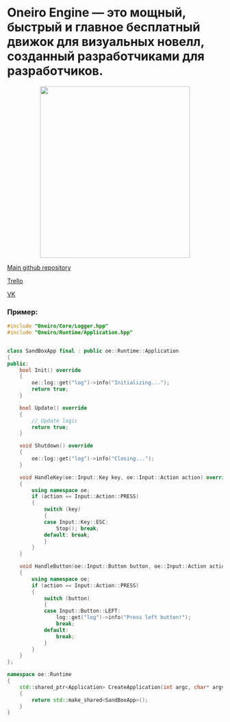 # Oneiro Engine — это мощный, быстрый и главное бесплатный движок для визуальных новелл, созданный разработчиками для разработчиков.
<p align="center">
  <img src="https://user-images.githubusercontent.com/74720936/164480358-22f89315-fe38-46ba-a808-ddbcd1f8565c.png" width="350" height="400">
</p>

[Main github repository](https://github.com/OneiroGames/Oneiro)

[Trello](https://trello.com/b/jfd8Urru/oneiro-engine)

[VK](https://vk.com/oneiroengine)

### Пример:
```cpp
#include "Oneiro/Core/Logger.hpp"
#include "Oneiro/Runtime/Application.hpp"


class SandBoxApp final : public oe::Runtime::Application
{
public:
    bool Init() override
    {
        oe::log::get("log")->info("Initializing...");
        return true;
    }

    bool Update() override
    {
        // Update logic
        return true;
    }

    void Shutdown() override
    {
        oe::log::get("log")->info("Closing...");
    }

    void HandleKey(oe::Input::Key key, oe::Input::Action action) override
    {
        using namespace oe;
        if (action == Input::Action::PRESS)
        {
            switch (key)
            {
            case Input::Key::ESC:
                Stop(); break;
            default: break;
            }
        }
    }

    void HandleButton(oe::Input::Button button, oe::Input::Action action) override
    {
        using namespace oe;
        if (action == Input::Action::PRESS)
        {
            switch (button)
            {
            case Input::Button::LEFT:
                log::get("log")->info("Press left button!");
                break;
            default:
                break;
            }
        }
    }
};

namespace oe::Runtime
{
    std::shared_ptr<Application> CreateApplication(int argc, char* argv[])
    {
        return std::make_shared<SandBoxApp>();
    }
}
```
